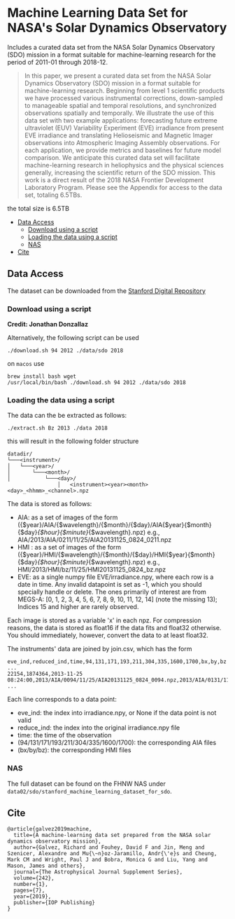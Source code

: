 # Machine Learning Data Set for NASA's Solar Dynamics Observatory <!-- omit in toc -->

Includes a curated data set from the NASA Solar Dynamics Observatory (SDO) mission in a format suitable for machine-learning research for the period of 2011-01 through 2018-12. 

>In this paper, we present a curated data set from the NASA Solar Dynamics Observatory (SDO) mission in a format suitable for machine-learning research. Beginning from level 1 scientific products we have processed various instrumental corrections, down-sampled to manageable spatial and temporal resolutions, and synchronized observations spatially and temporally. We illustrate the use of this data set with two example applications: forecasting future extreme ultraviolet (EUV) Variability Experiment (EVE) irradiance from present EVE irradiance and translating Helioseismic and Magnetic Imager observations into Atmospheric Imaging Assembly observations. For each application, we provide metrics and baselines for future model comparison. We anticipate this curated data set will facilitate machine-learning research in heliophysics and the physical sciences generally, increasing the scientific return of the SDO mission. This work is a direct result of the 2018 NASA Frontier Development Laboratory Program. Please see the Appendix for access to the data set, totaling 6.5TBs.

the total size is 6.5TB

- [Data Access](#data-access)
  - [Download using a script](#download-using-a-script)
  - [Loading the data using a script](#loading-the-data-using-a-script)
  - [NAS](#nas)
- [Cite](#cite)

## Data Access

The dataset can be downloaded from the [Stanford Digital Repository](https://purl.stanford.edu/nk828sc2920)

### Download using a script

__Credit: Jonathan Donzallaz__

Alternatively, the following script can be used

```
./download.sh 94 2012 ./data/sdo 2018
```

on `macos` use

```
brew install bash wget
/usr/local/bin/bash ./download.sh 94 2012 ./data/sdo 2018
```

### Loading the data using a script

The data can the be extracted as follows:

```
./extract.sh Bz 2013 ./data 2018
```

this will result in the following folder structure

```
datadir/
└───<instrument>/
│   └───<year>/
│       └───<month>/
│           └───<day>/
                │   <instrument><year><month><day>_<hhmm>_<channel>.npz
```

The data is stored as follows:

- AIA: as a set of images of the form ({$year}/AIA/{$wavelength}/{$month}/{$day}/AIA{$year}{$month}{$day}_{$hour}{$minute}_{$wavelength}.npz) e.g., AIA/2013/AIA/0211/11/25/AIA20131125_0824_0211.npz
- HMI : as a set of images of the form ({$year}/HMI/{$wavelength}/{$month}/{$day}/HMI{$year}{$month}{$day}_{$hour}{$minute}_{$wavelength}.npz) e.g., HMI/2013/HMI/bz/11/25/HMI20131125_0824_bz.npz
- EVE: as a single numpy file EVE/irradiance.npy, where each row is a date in time. Any invalid datapoint is set as -1, which you should specially handle or delete. The ones primarily of interest are from MEGS-A: [0, 1, 2, 3, 4, 5, 6, 7, 8, 9, 10, 11, 12, 14] (note the missing 13); Indices 15 and higher are rarely observed.

Each image is stored as a variable 'x' in each npz. For compression reasons, the data is stored as float16 if the data fits and float32 otherwise. You should immediately, however, convert the data to at least float32.

The instruments' data are joined by join.csv, which has the form

```
eve_ind,reduced_ind,time,94,131,171,193,211,304,335,1600,1700,bx,by,bz
...
22154,1874364,2013-11-25 08:24:00,2013/AIA/0094/11/25/AIA20131125_0824_0094.npz,2013/AIA/0131/11/25/AIA20131125_0824_0131.npz,2013/AIA/0171/11/25/AIA20131125_0824_0171.npz,2013/AIA/0193/11/25/AIA20131125_0824_0193.npz,2013/AIA/0211/11/25/AIA20131125_0824_0211.npz,2013/AIA/0304/11/25/AIA20131125_0824_0304.npz,2013/AIA/0335/11/25/AIA20131125_0824_0335.npz,2013/AIA/1600/11/25/AIA20131125_0824_1600.npz,2013/AIA/1700/11/25/AIA20131125_0824_1700.npz,2013/HMI/bx/11/25/HMI20131125_0824_bx.npz,2013/HMI/by/11/25/HMI20131125_0824_by.npz,2013/HMI/bz/11/25/HMI20131125_0824_bz.npz
...
```

Each line corresponds to a data point:

- eve_ind: the index into irradiance.npy, or None if the data point is not valid
- reduce_ind: the index into the original irradiance.npy file
- time: the time of the observation
- (94/131/171/193/211/304/335/1600/1700): the corresponding AIA files
- (bx/by/bz): the corresponding HMI files

### NAS

The full dataset can be found on the FHNW NAS under `data02/sdo/stanford_machine_learning_dataset_for_sdo`.

## Cite

```
@article{galvez2019machine,
  title={A machine-learning data set prepared from the NASA solar dynamics observatory mission},
  author={Galvez, Richard and Fouhey, David F and Jin, Meng and Szenicer, Alexandre and Mu{\~n}oz-Jaramillo, Andr{\'e}s and Cheung, Mark CM and Wright, Paul J and Bobra, Monica G and Liu, Yang and Mason, James and others},
  journal={The Astrophysical Journal Supplement Series},
  volume={242},
  number={1},
  pages={7},
  year={2019},
  publisher={IOP Publishing}
}
```